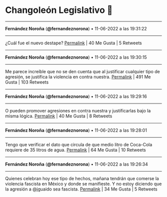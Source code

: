 # Changoleón Legislativo 🙈
*****
**Fernández Noroña** (**@fernandeznorona**) • 11-06-2022 a las 19:31:22
*****
¿Cuál fue el nuevo destape?
[Permalink](https://twitter.com/fernandeznorona/status/1535827069053050880) | 40 Me Gusta | 5 Retweets
*****
**Fernández Noroña** (**@fernandeznorona**) • 11-06-2022 a las 19:30:15
*****
Me parece increíble que no se den cuenta que al justificar cualquier tipo de agresión, se justifica la violencia en contra nuestra.
[Permalink](https://twitter.com/fernandeznorona/status/1535826788965920768) | 491 Me Gusta | 103 Retweets
*****
**Fernández Noroña** (**@fernandeznorona**) • 11-06-2022 a las 19:29:16
*****
O pueden promover agresiones en contra nuestra y justificarlas bajo la misma lógica.
[Permalink](https://twitter.com/fernandeznorona/status/1535826542604992513) | 40 Me Gusta | 8 Retweets
*****
**Fernández Noroña** (**@fernandeznorona**) • 11-06-2022 a las 19:28:01
*****
Tengo que verificar el dato que circula de que medio litro de Coca-Cola requiere de 35 litros de agua.
[Permalink](https://twitter.com/fernandeznorona/status/1535826226186788864) | 64 Me Gusta | 10 Retweets
*****
**Fernández Noroña** (**@fernandeznorona**) • 11-06-2022 a las 19:26:34
*****
Quienes celebran hoy ese tipo de hechos, mañana tendrán que comerse la violencia fascista en México y donde se manifieste. Y no estoy diciendo que la agresión a @jguaido sea fascista.
[Permalink](https://twitter.com/fernandeznorona/status/1535825864314740737) | 34 Me Gusta | 5 Retweets